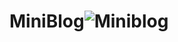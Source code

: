 # MiniBlog![Miniblog](https://user-images.githubusercontent.com/107754956/231178936-b1ffef9e-c21a-46ce-a02f-8af405c97f7d.png)
